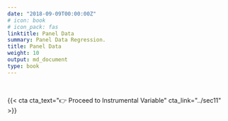 ```yaml
---
date: "2018-09-09T00:00:00Z"
# icon: book
# icon_pack: fas
linktitle: Panel Data
summary: Panel Data Regression.
title: Panel Data
weight: 10
output: md_document
type: book
---
```







</br>

{{< cta cta_text="👉 Proceed to Instrumental Variable" cta_link="../sec11" >}}



